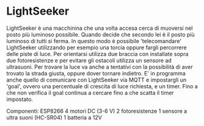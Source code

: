 # LightSeeker
LightSeeker è una macchinina che una volta accesa cerca di muoversi nel posto più luminoso possibile.
Quando decide che secondo lei è il posto più luminoso di tutti si ferma.
In questo modo è possibile 'telecomandare' LightSeeker utilizzando per esempio una torcia oppure fargli percorrere delle piste di luce.
Per orientarsi utilizza due braccia con installate sopra due fotoresistenze e per evitare gli ostacoli utilizza un sensore ad ultrasuoni.
Per trovare la luce va anche a tentativi con la possibilità di aver trovato la strada giusta, oppure dover tornare indietro.
E' in programma anche quello di comunicare con LightSeeker via MQTT e impostargli un 'goal', ovvero una percentuale di crescita di luce richiesta,  e un timer.
Fino a che non verifica il goal continua a cercare fino a che scatta il timer impostato.



Componenti:
ESP8266
4 motori DC (3-6 V)
2 fotoresistenze
1 sensore a ultra suoni (HC-SR04)
1 batteria a 12V

